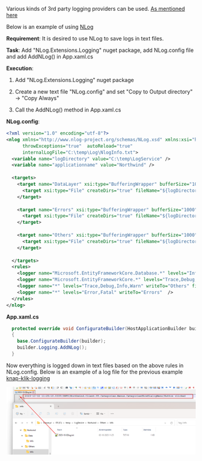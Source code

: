 Various kinds of 3rd party logging providers can be used. [As mentioned here](https://learn.microsoft.com/en-us/dotnet/core/extensions/logging-providers#third-party-logging-providers)

Below is an example of using [NLog](https://nlog-project.org/)

**Requirement**: It is desired to use NLog to save logs in text files.

**Task**: Add "NLog.Extensions.Logging" nuget package, add NLog.config file and add AddNLog() in App.xaml.cs

**Execution**: 

1. Add "NLog.Extensions.Logging" nuget package

2. Create a new text file "NLog.config" and set "Copy to Output directory" -> "Copy Always"

3. Call the AddNLog() method in App.xaml.cs


**NLog.config**:
```xml
<?xml version="1.0" encoding="utf-8"?>
<nlog xmlns="http://www.nlog-project.org/schemas/NLog.xsd" xmlns:xsi="http://www.w3.org/2001/XMLSchema-instance"
      throwExceptions="true"  autoReload="true"
      internalLogFile="C:\temp\Log\NlogInfo.txt">
  <variable name="logDirectory" value="C:\temp\LogService" />
  <variable name="applicationname" value="Northwind" />

  <targets>
    <target name="DataLayer" xsi:type="BufferingWrapper" bufferSize="1000" flushTimeout="1000">
      <target xsi:type="File" createDirs="true" fileName="${logDirectory}\${applicationname}\Data\${level}\${shortdate}log.txt"  />
    </target>

    <target name="Errors" xsi:type="BufferingWrapper" bufferSize="1000" flushTimeout="1000">
      <target xsi:type="File" createDirs="true" fileName="${logDirectory}\${applicationname}\Errors\${level}\${shortdate}log.txt"  />
    </target>

    <target name="Others" xsi:type="BufferingWrapper" bufferSize="1000" flushTimeout="1000">
      <target xsi:type="File" createDirs="true" fileName="${logDirectory}\${applicationname}\Others\${level}\${shortdate}log.txt"  />
    </target>

  </targets>
  <rules>
    <logger name="Microsoft.EntityFrameworkCore.Database.*" levels="Info" writeTo="DataLayer" final="true"  />
    <logger name="Microsoft.EntityFrameworkCore.*" levels="Trace,Debug,Info,Warn"  final="true" />
    <logger name="*" levels="Trace,Debug,Info,Warn" writeTo="Others" final="true"  />
    <logger name="*" levels="Error,Fatal" writeTo="Errors"  />
  </rules>
</nlog>
```

**App.xaml.cs**
```c#
  protected override void ConfigurateBuilder(HostApplicationBuilder builder)
  {
    base.ConfigurateBuilder(builder);
    builder.Logging.AddNLog();
  }
```

Now everything is logged down in text files based on the above rules in NLog.config. Below is an example of a log file for the previous example [knap-klik-logging](log_application.md)

![Alt text](media/nlog.png)